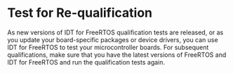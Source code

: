 # Test for Re\-qualification<a name="requal-test"></a>

As new versions of IDT for FreeRTOS qualification tests are released, or as you update your board\-specific packages or device drivers, you can use IDT for FreeRTOS to test your microcontroller boards\. For subsequent qualifications, make sure that you have the latest versions of FreeRTOS and IDT for FreeRTOS and run the qualification tests again\.